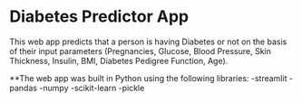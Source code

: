 # Diabetes Predictor App
This web app predicts that a person is having Diabetes or not on the basis of their input parameters (Pregnancies, Glucose, Blood Pressure, Skin Thickness, Insulin, BMI, Diabetes Pedigree Function, Age).

**The web app was built in Python using the following libraries:
-streamlit
-pandas
-numpy
-scikit-learn
-pickle
